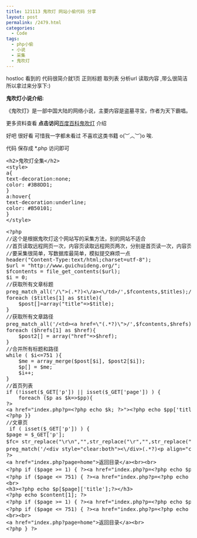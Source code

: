```yaml
---
title: 121113 鬼吹灯 网站小偷代码 分享
layout: post
permalink: /2479.html
categories:
  - Code
tags:
  - php小偷
  - 小说
  - 采集
  - 鬼吹灯
---
```

hostloc 看到的 代码很简介就1页 正则标题 取列表 分析url 读取内容 ,带么很简洁所以拿过来分享下:)

**鬼吹灯小说介绍:**

<pre>《鬼吹灯》是一部中国大陆的网络小说，主要内容是盗墓寻宝，作者为天下霸唱。第一部包括四卷，分别是《精绝古城》、《龙岭迷窟》、《云南虫谷》和《昆仑神宫》。随后作者继续创作第二部，内容涉及陈瞎子和鹧鸪哨之盗墓往事。第二部包括四卷，分别是《黄皮子坟》、《南海归墟》、《怒晴湘西》和《巫峡棺山》，全八卷简体中文版由安徽文艺出版社发行，但对原书中部分“封建迷信”、“恐怖灵异”的内容进行删改。该书在台湾由高宝国际出版集团出版繁体中文版，在第二部将《巫峡棺山》分成《不死地仙》及《巫峡棺山》。
</pre>

更多资料查看 **点击访问**<a href="http://baike.baidu.com/view/51049.htm" title="鬼吹灯百度百科" target="_blank">百度百科鬼吹灯</a> 介绍

好吧 很好看 可惜我一字都未看过 不喜欢这类书籍 o(︶︿︶)o 唉.

代码 保存成 *.php 访问即可

<pre class="brush: php; title: ; notranslate" title="">&lt;h2&gt;鬼吹灯全集&lt;/h2&gt;
&lt;style&gt;
a{
text-decoration:none;
color: #3B8DD1;
}
a:hover{
text-decoration:underline;
color: #B50101;
}
&lt;/style&gt;

&lt;?php
//这个是根据鬼吹灯这个网站写的采集方法，别的网站不适合
//首页读取远程网页一次，内容页读取远程网页两次，分别是首页读一次，内容页读一次
//要采集很简单，写数据库最简单，模拟提交麻烦一点
header("Content-Type:text/html;charset=utf-8");
$url = "http://www.guichuideng.org/"; 
$fcontents = file_get_contents($url);
$i = 0;
//获取所有文章标题
preg_match_all('/\"&gt;(.*?)&lt;\/a&gt;&lt;\/td&gt;/',$fcontents,$titles);//正则匹配
foreach ($titles[1] as $title){
	$post[]=array("title"=&gt;$title);
}
//获取所有文章路径
preg_match_all('/&lt;td&gt;&lt;a href=\"(.*?)\"&gt;/',$fcontents,$hrefs);//正则匹配
foreach ($hrefs[1] as $href){
	$post2[] = array("href"=&gt;$href);
}
//合并所有标题和路径
while ( $i&lt;=751 ){
	$me = array_merge($post[$i], $post2[$i]);
	$p[] = $me;
	$i++;
}
//首页列表
if (!isset($_GET['p']) || isset($_GET['page']) ) {
	foreach ($p as $k=&gt;$pp){
?&gt;
&lt;a href="index.php?p=&lt;?php echo $k; ?&gt;"&gt;&lt;?php echo $pp['title']; ?&gt;&lt;/a&gt;&lt;br&gt;
&lt;?php }}
//文章页
 if ( isset($_GET['p']) ) {
$page = $_GET['p'];
$fc= str_replace("\r\n","",str_replace("\r","",str_replace("\n","",file_get_contents($p[$page]['href']))));//替换换行
preg_match('/&lt;div style="clear:both"&gt;&lt;\/div&gt;(.*?)&lt;p align="center"&gt;/',$fc,$content);//正则匹配
?&gt;
&lt;a href="index.php?page=home"&gt;返回目录&lt;/a&gt;&lt;br&gt;&lt;br&gt;
&lt;?php if ($page &gt;= 1) { ?&gt;&lt;a href="index.php?p=&lt;?php echo $page-1; ?&gt;"&gt;上一页&lt;/a&gt; | &lt;?php } ?&gt;
&lt;?php if ($page &lt;= 751) { ?&gt;&lt;a href="index.php?p=&lt;?php echo $page+1; ?&gt;"&gt;下一页&lt;/a&gt; &lt;?php } ?&gt;
&lt;br&gt;
&lt;h3&gt;&lt;?php echo $p[$page]['title'];?&gt;&lt;/h3&gt;
&lt;?php echo $content[1]; ?&gt;
&lt;?php if ($page &gt;= 1) { ?&gt;&lt;a href="index.php?p=&lt;?php echo $page-1; ?&gt;"&gt;上一页&lt;/a&gt; | &lt;?php } ?&gt;
&lt;?php if ($page &lt;= 751) { ?&gt;&lt;a href="index.php?p=&lt;?php echo $page+1; ?&gt;"&gt;下一页&lt;/a&gt; &lt;?php } ?&gt;
&lt;br&gt;&lt;br&gt;
&lt;a href="index.php?page=home"&gt;返回目录&lt;/a&gt;&lt;br&gt;
&lt;?php } ?&gt;

</pre>